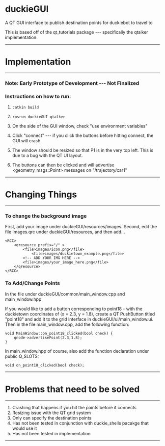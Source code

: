# duckieGUI
A QT GUI interface to publish destination points for duckiebot to travel to

This is based off of the qt_tutorials package --- specifically the qtalker implementation

------------------------------------------------------------------------
# Implementation 
------------------------------------------------------------------------

### Note: Early Prototype of Development --- Not Finalized

### Instructions on how to run:

1. ```catkin build```

2. ```rosrun duckieGUI qtalker```

3. On the side of the GUI window, check "use environment variables"

4. Click "connect" --- if you click the buttons before hitting connect, the GUI will crash

5. The window should be resized so that P1 is in the very top left. This is due to a bug with the QT UI layout. 

6. The buttons can then be clicked and will advertise <geometry_msgs::Point> messages on "/trajectory/car1"

------------------------------------------------------------------------
# Changing Things
------------------------------------------------------------------------

### To change the background image
First, add your image under duckieGUI/resources/images. Second, edit the file images.qrc under duckieGUI/resources, 
and then add...
```
<RCC>
    <qresource prefix="/" >
        <file>images/icon.png</file>
		    <file>images/duckietown_example.png</file>
        <!-- ADD YOUR IMG HERE -->
        <file>images/your_image_here.png</file>
    </qresource>
</RCC>
```

### To Add/Change Points
In the file under duckieGUI/common/main_window.cpp and main_window.hpp

If you would like to add a button corresponding to point18 - with the duckietown coordinates of (x = 2.3, y = 1.8),
create a QT PushButton titled "point18" and add it to the grid interface in duckieGUI/ui/main_window.ui. Then in the file
main_window.cpp, add the following function:

```
void MainWindow::on_point18_clicked(bool check) {
    qnode->advertisePoint(2.3,1.8);
}
```

In main_window.hpp of course, also add the function declaration under public Q_SLOTS:
```
void on_point18_clicked(bool check);
```

------------------------------------------------------------------------
# Problems that need to be solved
------------------------------------------------------------------------
1. Crashing that happens if you hit the points before it connects
2. Resizing issue with the QT grid system
3. Only can specify the destination points
4. Has not been tested in conjunction with duckie_shells pacakge that would use it
5. Has not been tested in implementation


------------------------------------------------------------------------
